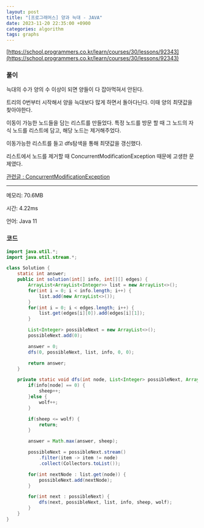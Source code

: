 ```yaml
---
layout: post
title: "[프로그래머스] 양과 늑대 - JAVA"
date: 2023-11-20 22:35:00 +0900
categories: algorithm
tags: graphs
---
```


[https://school.programmers.co.kr/learn/courses/30/lessons/92343](https://school.programmers.co.kr/learn/courses/30/lessons/92343)

### 풀이

늑대의 수가 양의 수 이상이 되면 양들이 다 잡아먹혀서 안된다.

트리의 0번부터 시작해서 양을 늑대보다 많게 하면서 돌아다닌다. 이때 양의 최댓값을 찾아야한다.

이동이 가능한 노드들을 담는 리스트를 만들었다. 특정 노드를 방문 할 때 그 노드의 자식 노드를 리스트에 담고, 해당 노드는 제거해주었다.

이동가능한 리스트를 들고 dfs탐색을 통해 최댓값을 갱신했다.

리스트에서 노드를 제거할 때 ConcurrentModificationException 때문에 고생한 문제였다. 

[관련글 : ConcurrentModificationException](https://kjh8673a.github.io/til/2023-11-20-ConcurrentModificationException/)

---

메모리: 70.6MB

시간: 4.22ms

언어: Java 11

### 코드

```java
import java.util.*;
import java.util.stream.*;

class Solution {
    static int answer;
    public int solution(int[] info, int[][] edges) {
        ArrayList<ArrayList<Integer>> list = new ArrayList<>();
        for(int i = 0; i < info.length; i++) {
            list.add(new ArrayList<>());
        }
        for(int i = 0; i < edges.length; i++) {
            list.get(edges[i][0]).add(edges[i][1]);
        }

        List<Integer> possibleNext = new ArrayList<>();
        possibleNext.add(0);

        answer = 0;
        dfs(0, possibleNext, list, info, 0, 0);

        return answer;
    }

    private static void dfs(int node, List<Integer> possibleNext, ArrayList<ArrayList<Integer>> list, int[] info, int sheep, int wolf) {
        if(info[node] == 0) {
            sheep++;
        }else {
            wolf++;
        }

        if(sheep <= wolf) {
            return;
        }

        answer = Math.max(answer, sheep);

        possibleNext = possibleNext.stream()
            .filter(item -> item != node)
            .collect(Collectors.toList());

        for(int nextNode : list.get(node)) {
            possibleNext.add(nextNode);
        }

        for(int next : possibleNext) {
            dfs(next, possibleNext, list, info, sheep, wolf);
        }
    }
}
```
